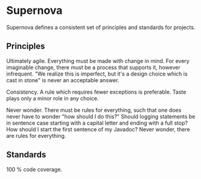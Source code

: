 # Supernova

Supernova defines a consistent set of principles and standards for projects.

## Principles

Ultimately agile.
Everything must be made with change in mind.
For every imaginable change, there must be a process that supports it, however infrequent.
"We realize this is imperfect, but it's a design choice which is cast in stone" is never an acceptable answer.

Consistency.
A rule which requires fewer exceptions is preferable. 
Taste plays only a minor role in any choice.

Never wonder.
There must be rules for everything, such that one does never have to wonder "how should I do this?"
Should logging statements be in sentence case starting with a capital letter and ending with a full stop?
How should I start the first sentence of my Javadoc?
Never wonder, there are rules for everything.

## Standards

100 % code coverage.
